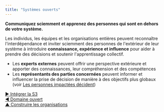 ```yaml
---
title: "Systèmes ouverts"
---
```



<strong>Communiquez sciemment et apprenez des personnes qui sont en dehors de votre système.</strong>

Les individus, les équipes et les organisations entières peuvent reconnaître l'interdépendance et inviter sciemment des personnes de l'extérieur de leur système à introduire **connaissance, expérience et influence** pour aider à prendre des décisions et soutenir l'apprentissage collectif.

- Les **experts externes** peuvent offrir une perspective extérieure et apporter des connaissances, leur compréhension et des compétences
- Les **représentants des parties concernées** peuvent informer et influencer la prise de décision de manière à des objectifs plus globaux (voir [Les personnes impactées décident](those-affected-decide.html))

[&#9654; Intégrer la S3](bringing-in-s3.html)<br/>[&#9664; Domaine ouvert](open-domain.html)<br/>[&#9650; Construire les organisations](building-organizations.html)

